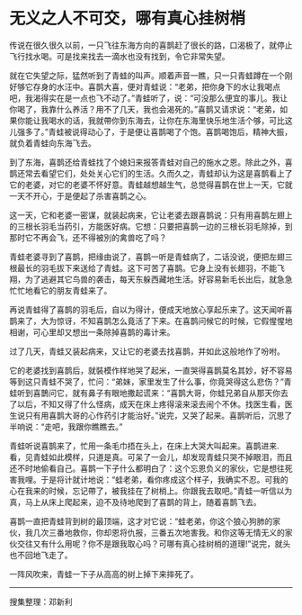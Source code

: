 # 无义之人不可交，哪有真心挂树梢

传说在很久很久以前，一只飞往东海方向的喜鹊赶了很长的路，口渴极了，就停止飞行找水喝。可是找来找去一滴水也没有找到，令它非常失望。

就在它失望之际，猛然听到了青蛙的叫声。顺着声音一瞧，只一只青蛙蹲在一个刚好够它存身的水汪中。喜鹊大喜，便对青蛙说：“老弟，把你身下的水让我喝点吧，我渴得实在是一点也飞不动了。”青蛙听了，说：“可没那么便宜的事儿。我让你喝了，我靠什么养活？用不了几天，我也会渴死的。”喜鹊又请求说：“老弟，如果你能让我喝水的话，我就帶你到东海去，让你在东海里快乐地生活个够，可比这儿强多了。”青蛙被说得动心了，于是便让喜鹊喝了个饱。喜鹊喝饱后，精神大振，就负着青蛙向东海飞去。

到了东海，喜鹊还给青蛙找了个媳妇来报答青蛙对自己的施水之恩。除此之外，喜鹊还常去看望它们，处处关心它们的生活。久而久之，青蛙却认为这是喜鹊看上了它的老婆，对它的老婆不怀好意。青蛙越想越生气，总觉得喜鹊在世上一天，它就一天不开心，于是便起了杀害喜鹊之心。

这一天，它和老婆一密谋，就装起病来，它让老婆去跟喜鹊说：只有用喜鹊左翅上的三根长羽毛当药引，方能医好病。它想：只要把喜鹊一边的三根长羽毛除掉，到那时它不再会飞，还不得被別的禽兽吃了吗？

青蛙老婆寻到了喜鹊，把缘由说了，喜鹊一听是青蛙病了，二话没说，便把左翅三根最长的羽毛拔下来送给了青蛙。这下可苦了喜鹊。它身上没有长翅羽，不能飞翔，为了逃避其它鸟兽的袭击，每天东躲西藏地生活。好容易新毛长出后，就急急忙忙地看它的朋友青蛙来了。

再说青蛙得了喜鹊的羽毛后，自以为得计，便成天地放心享起乐来了。这天闻听喜鹊来了，大为惊讶，不知喜鹊怎么竟活了下来。在喜鹊问候它的时候，它假惺惺地相谢，可心里却又想出一条除掉喜鹊的毒计来。

过了几天，青蛙又装起病来，又让它的老婆去找喜鹊，并如此这般地作了吩咐。

它的老婆找到喜鹊后，就裝模作样地哭了起米，一直哭得喜鹊莫名其妙，好不容易等到这只青蛙不哭了，忙问：“弟妹，家里发生了什么事，你竟哭得这么悲伤？”青蛙听到喜鵲问它，就有鼻子有眼地撒起谎来：“喜鹊大哥，你蛙兄弟自从那天你去了以后，不知又得了什么怪病，成天在床上疼得滚来滚去闹个不休。找医生看，医生说只有用喜鹊大哥的心作药引才能治好。”说完，又哭了起来。喜鹊听后，沉思了半响说：“走吧，我跟你瞧瞧去。”

青蛙听说喜鹊来了，忙用一条毛巾捂在头上，在床上大哭大叫起来。喜鹊进来.看，见青蛙如此模样，只道是真。可呆了一会儿，却发现青蛙只哭不掉眼泪，而且还不时地偷看自己。喜鹊一下子什么都明白了：这个忘恩负义的家伙，它是想往死害我哩。于是将计就计地说：“蛙老弟，看你疼成这个样子，我确实不忍。可我的心在我来的时候，忘记帶了，被我挂在了树梢上。你跟我去取吧。”青蛙一听信以为真，马上从床上爬起来，迫不及待地爬到了喜鹊的背上，随着喜鹊飞去。

喜鹊一直把青蛙背到树的最顶端，这才对它说：“蛙老弟，你这个狼心狗肺的家伙，我几次三番地救你，你却恩将仇报，三番五次地害我。和你这等无情无义的家伙交往又有什么用呢？你不是跟我取心吗？可哪有真心挂树梢的道理!”说完，就头也不回地飞走了。

一阵风吹来，青蛙一下子从高高的树上掉下来摔死了。

---

搜集整理：邓新利













